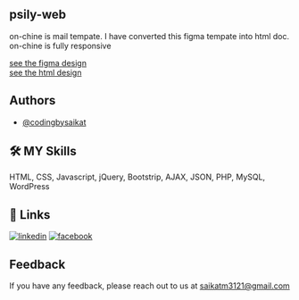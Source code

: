 ## psily-web
on-chine is mail tempate. I have converted this figma tempate into html doc. on-chine is fully responsive

[see the figma design](https://www.figma.com/file/VCn6AIfR9zVICPq0tPqj7k/Crypto-Block-Chain-Portfolio-Template-(Community)?node-id=245%3A2) <br>
[see the html design](https://magical-flan-833f24.netlify.app/)
## Authors
- [@codingbysaikat](https://www.github.com/codingbysaikat)
## 🛠 MY Skills
 HTML, CSS, Javascript, jQuery, Bootstrip, AJAX, JSON, PHP, MySQL, WordPress
## 🔗 Links
[![linkedin](https://img.shields.io/badge/linkedin-0A66C2?style=for-the-badge&logo=linkedin&logoColor=white)](https://www.linkedin.com//in/saikat-mondal-379225195/)
[![facebook](https://img.shields.io/badge/facebook-1DA1F2?style=for-the-badge&logo=facebook&logoColor=white)](https://www.facebook.com/bdsm121)
## Feedback
If you have any feedback, please reach out to us at saikatm3121@gmail.com
